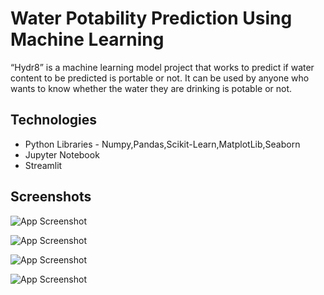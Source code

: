 
# Water Potability Prediction Using Machine Learning

“Hydr8” is a machine learning model project that works to predict if water content to be predicted is portable or not. It can be used by anyone who wants to know whether the water they are drinking is potable or not.

## Technologies

* Python Libraries - Numpy,Pandas,Scikit-Learn,MatplotLib,Seaborn
* Jupyter Notebook
* Streamlit


## Screenshots

![App Screenshot](https://github.com/MckinellGreen7/WaterPotability/blob/temp/Screenshot-1.png?raw=true)

![App Screenshot](https://github.com/MckinellGreen7/WaterPotability/blob/temp/Screenshot-2.png?raw=true)

![App Screenshot](https://github.com/MckinellGreen7/WaterPotability/blob/temp/Screenshot-3.png?raw=true)

![App Screenshot](https://github.com/MckinellGreen7/WaterPotability/blob/temp/Screenshot-4.png?raw=true)
